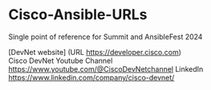 # Cisco-Ansible-URLs
Single point of reference for Summit and AnsibleFest 2024

[DevNet website] (URL https://developer.cisco.com)  
Cisco DevNet Youtube Channel https://www.youtube.com/@CiscoDevNetchannel 
LinkedIn https://www.linkedin.com/company/cisco-devnet/ 
